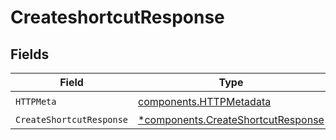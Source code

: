 # CreateshortcutResponse


## Fields

| Field                                                                                   | Type                                                                                    | Required                                                                                | Description                                                                             |
| --------------------------------------------------------------------------------------- | --------------------------------------------------------------------------------------- | --------------------------------------------------------------------------------------- | --------------------------------------------------------------------------------------- |
| `HTTPMeta`                                                                              | [components.HTTPMetadata](../../models/components/httpmetadata.md)                      | :heavy_check_mark:                                                                      | N/A                                                                                     |
| `CreateShortcutResponse`                                                                | [*components.CreateShortcutResponse](../../models/components/createshortcutresponse.md) | :heavy_minus_sign:                                                                      | OK                                                                                      |